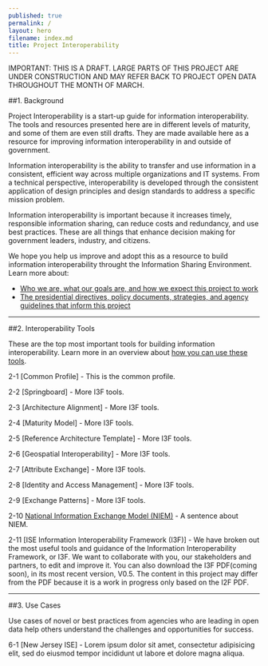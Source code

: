```yaml
---
published: true
permalink: /
layout: hero
filename: index.md
title: Project Interoperability
---
```


IMPORTANT: THIS IS A DRAFT. LARGE PARTS OF THIS PROJECT ARE UNDER CONSTRUCTION AND MAY REFER BACK TO PROJECT OPEN DATA THROUGHOUT THE MONTH OF MARCH.

##1. Background

Project Interoperability is a start-up guide for information interoperability.  The tools and resources presented here are in different levels of maturity, and some of them are even still drafts. They are made available here as a resource for improving information interoperability in and outside of government.

Information interoperability is the ability to transfer and use information in a consistent, efficient way across multiple organizations and IT systems.  From a technical perspective, interoperability is developed through the consistent application of design principles and design standards to address a specific mission problem.

Information interoperability is important because it increases timely, responsible information sharing, can reduce costs and redundancy, and use best practices. These are all things that enhance decision making for government leaders, industry, and citizens.

We hope you help us improve and adopt this as a resource to build information interoperability throught the Information Sharing Environment. Learn more about:

* [Who we are, what our goals are, and how we expect this project to work](https://github.com/Project-Interoperability/project-interoperability.github.io/blob/master/README.md)
* [The presidential directives, policy documents, strategies, and agency guidelines that inform this project](/authorities)

----------------

##2. Interoperability Tools

These are the top most important tools for building information interoperability. Learn more in an overview about [how you can use these tools](http://ise.gov).

2-1 [Common Profile] - This is the common profile.

2-2 [Springboard] - More I3F tools.   

2-3 [Architecture Alignment] - More I3F tools.

2-4 [Maturity Model] - More I3F tools.

2-5 [Reference Architecture Template] - More I3F tools.

2-6 [Geospatial Interoperability] - More I3F tools.

2-7 [Attribute Exchange] - More I3F tools.

2-8 [Identity and Access Management] - More I3F tools.

2-9 [Exchange Patterns] - More I3F tools.

2-10 [National Information Exchange Model (NIEM)](/NIEM/) - A sentence about NIEM.

2-11 [ISE Information Interoperability Framework (I3F)] - We have broken out the most useful tools and guidance of the Information Interoperability Framework, or I3F. We want to collaborate with you, our stakeholders and partners, to edit and improve it. You can also download the I3F PDF(coming soon), in its most recent version, V0.5. The content in this project may differ from the PDF because it is a work in progress only based on the I2F PDF.

----------------

##3. Use Cases

Use cases of novel or best practices from agencies who are leading in open data help others understand the challenges and opportunities for success.

6-1 [New Jersey ISE] - Lorem ipsum dolor sit amet, consectetur adipisicing elit, sed do eiusmod tempor incididunt ut labore et dolore magna aliqua. 
